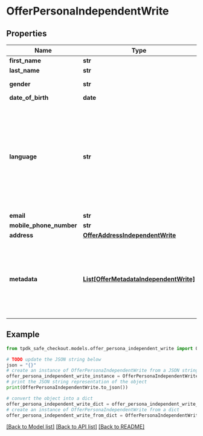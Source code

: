 # OfferPersonaIndependentWrite



## Properties

Name | Type | Description | Notes
------------ | ------------- | ------------- | -------------
**first_name** | **str** |  | 
**last_name** | **str** |  | 
**gender** | **str** |  | [default to 'RATHER_NOT_SAY']
**date_of_birth** | **date** |  | [optional] 
**language** | **str** | That data is used for rendering the frontend application with given language. If not set, will be inferred. Custom codes can be issued for specific requirements. | [optional] 
**email** | **str** |  | [optional] 
**mobile_phone_number** | **str** |  | [optional] 
**address** | [**OfferAddressIndependentWrite**](OfferAddressIndependentWrite.md) |  | [optional] 
**metadata** | [**List[OfferMetadataIndependentWrite]**](OfferMetadataIndependentWrite.md) | You can assign different meta to your Persona object for different purposes. eg. Ease searching. | [optional] 

## Example

```python
from tpdk_safe_checkout.models.offer_persona_independent_write import OfferPersonaIndependentWrite

# TODO update the JSON string below
json = "{}"
# create an instance of OfferPersonaIndependentWrite from a JSON string
offer_persona_independent_write_instance = OfferPersonaIndependentWrite.from_json(json)
# print the JSON string representation of the object
print(OfferPersonaIndependentWrite.to_json())

# convert the object into a dict
offer_persona_independent_write_dict = offer_persona_independent_write_instance.to_dict()
# create an instance of OfferPersonaIndependentWrite from a dict
offer_persona_independent_write_from_dict = OfferPersonaIndependentWrite.from_dict(offer_persona_independent_write_dict)
```
[[Back to Model list]](../README.md#documentation-for-models) [[Back to API list]](../README.md#documentation-for-api-endpoints) [[Back to README]](../README.md)


